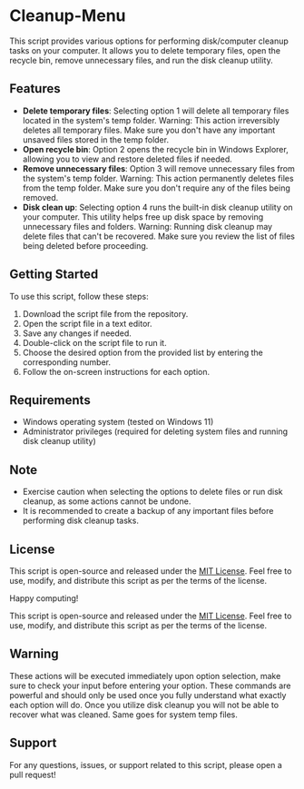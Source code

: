 # Cleanup-Menu

This script provides various options for performing disk/computer cleanup tasks on your computer. It allows you to delete temporary files, open the recycle bin, remove unnecessary files, and run the disk cleanup utility.

## Features

- **Delete temporary files**: Selecting option 1 will delete all temporary files located in the system's temp folder. Warning: This action irreversibly deletes all temporary files. Make sure you don't have any important unsaved files stored in the temp folder.
- **Open recycle bin**: Option 2 opens the recycle bin in Windows Explorer, allowing you to view and restore deleted files if needed.
- **Remove unnecessary files**: Option 3 will remove unnecessary files from the system's temp folder. Warning: This action permanently deletes files from the temp folder. Make sure you don't require any of the files being removed.
- **Disk clean up**: Selecting option 4 runs the built-in disk cleanup utility on your computer. This utility helps free up disk space by removing unnecessary files and folders. Warning: Running disk cleanup may delete files that can't be recovered. Make sure you review the list of files being deleted before proceeding.

## Getting Started

To use this script, follow these steps:

1. Download the script file from the repository.
2. Open the script file in a text editor.
3. Save any changes if needed.
4. Double-click on the script file to run it.
5. Choose the desired option from the provided list by entering the corresponding number.
6. Follow the on-screen instructions for each option.

## Requirements

- Windows operating system (tested on Windows 11)
- Administrator privileges (required for deleting system files and running disk cleanup utility)

## Note

- Exercise caution when selecting the options to delete files or run disk cleanup, as some actions cannot be undone.
- It is recommended to create a backup of any important files before performing disk cleanup tasks.

  
## License

This script is open-source and released under the [MIT License](https://opensource.org/licenses/MIT). Feel free to use, modify, and distribute this script as per the terms of the license.


Happy computing!

This script is open-source and released under the [MIT License](https://opensource.org/licenses/MIT). Feel free to use, modify, and distribute this script as per the terms of the license.

## Warning

These actions will be executed immediately upon option selection, make sure to check your input before entering your option. These commands are powerful and should only be used once you fully understand
what exactly each option will do. Once you utilize disk cleanup you will not be able to recover what was cleaned. Same goes for system temp files.


## Support

For any questions, issues, or support related to this script, please open a pull request!
